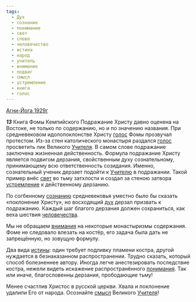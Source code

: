 ```yaml
---
tags:
  - Дух
  - сознание
  - понимание
  - свет
  - слово
  - человечество
  - истина
  - народ
  - учитель
  - внимание
  - подвиг
  - смысл
  - устремление
  - книга
  - голос
---
```


[Агни-Йога 1929г](https://127.0.0.1:4002/agni/1929)

___13___
Книга Фомы Кемпийского Подражание Христу давно оценена на Востоке, не только по содержанию, но и по значению названия. При средневековом идолопоклонстве Христу [голос](../../../tags/#голос) Фомы прозвучал протестом. Из-за стен католического монастыря раздался [голос](../../../tags/#голос) просветить лик Великого [Учителя](../../../tags/#учитель). В самом слове подражание заключена жизненная действенность. Формула подражание Христу является подвигом дерзания, свойственным духу сознательному, принимающему всю ответственность созидания. Именно, сознательный ученик дерзает подойти к [Учителю](../../../tags/#учитель) в подражании. Такой пример внёс [свет](../../../tags/#свет) во тьму затхлости и создал за стеною затвора [устремление](../../../tags/#устремление) к действенному дерзанию.   

По согбенному [сознанию](../../../tags/#сознание) средневековья уместно было бы сказать «поклонение Христу», но восходящий [дух](../../../tags/#Дух) дерзал призвать к подражанию. Каждый шаг благого дерзания должен сохраниться, как веха шествия [человечества](../../../tags/#человечество).   

Мы не обращаем [внимания](../../../tags/#внимание) на некоторые монастыризмы содержания. Фоме не следовало влезать на костёр, его задача была дать не запрещённую, но зовущую формулу.   

Два вида [истины](../../../tags/#истина): один требует подливку пламени костра, другой нуждается в безнаказанном распространении. Трудно сказать, который способ болезненнее автору. Иногда легче анестезировать последствие костра, нежели видеть искажение распространённого [понимания](../../../tags/#понимание). Так или иначе, благословенны дерзания, прободающие тьму!   

Менее счастлив Христос в русской церкви. Хвала и поклонение удалили Его от народа. Осознайте [смысл](../../../tags/#смысл) Великого [Учителя](../../../tags/#учитель)!